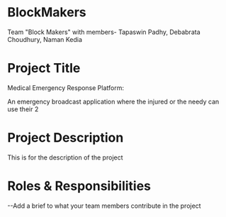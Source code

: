 # BlockMakers
Team "Block Makers" with members- Tapaswin Padhy, Debabrata Choudhury, Naman Kedia


# Project Title
Medical Emergency Response Platform:

An emergency broadcast application where the injured or the needy can use their
2 


# Project Description
  This is for the description of the project


# Roles & Responsibilities
--Add a brief to what your team members contribute in the project
